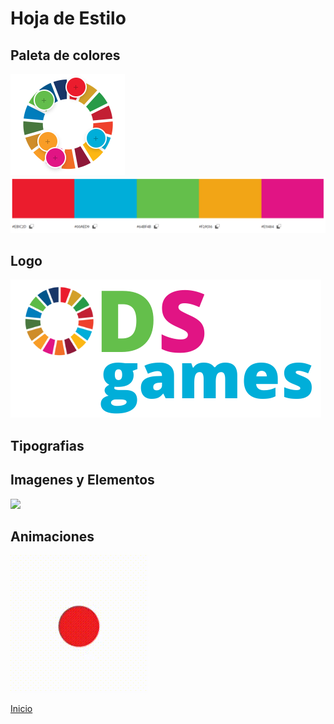 # Hoja de Estilo
## Paleta de colores
![](extraccionColores.PNG)
![](paletaColores.PNG)

## Logo
![](ODSgames.png)

## Tipografias

## Imagenes y Elementos
![](ODSlogo1.png)

## Animaciones
![menu para seleccionar juegos](gifIndex.gif)

[Inicio](README.md)

